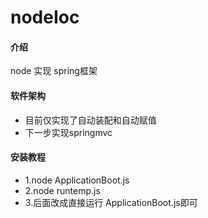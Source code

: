 # nodeIoc

#### 介绍
node 实现 spring框架

#### 软件架构
- 目前仅实现了自动装配和自动赋值
- 下一步实现springmvc


#### 安装教程
- 1.node ApplicationBoot.js
- 2.node runtemp.js
- 3.后面改成直接运行 ApplicationBoot.js即可

